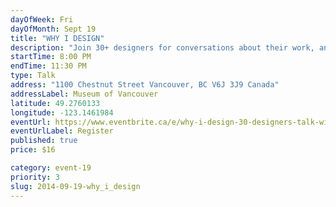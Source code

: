 ```yaml
---
dayOfWeek: Fri
dayOfMonth: Sept 19
title: "WHY I DESIGN"
description: "Join 30+ designers for conversations about their work, and why they choose to do what they do in Vancouver. Why I Design aims the spotlight on the process of invention.You can ask the designers, ranging from those launching their careers to innovative leaders in international corporations, what motivates them, how they do what they do, and why Vancouver inspires them to keep doing it."
startTime: 8:00 PM
endTime: 11:30 PM
type: Talk
address: "1100 Chestnut Street Vancouver, BC V6J 3J9 Canada"
addressLabel: Museum of Vancouver
latitude: 49.2760133
longitude: -123.1461984
eventUrl: https://www.eventbrite.ca/e/why-i-design-30-designers-talk-with-you-about-what-they-do-and-why-theyre-doing-it-in-vancouver-tickets-12874043611
eventUrlLabel: Register
published: true
price: $16

category: event-19
priority: 3
slug: 2014-09-19-why_i_design
---
```

